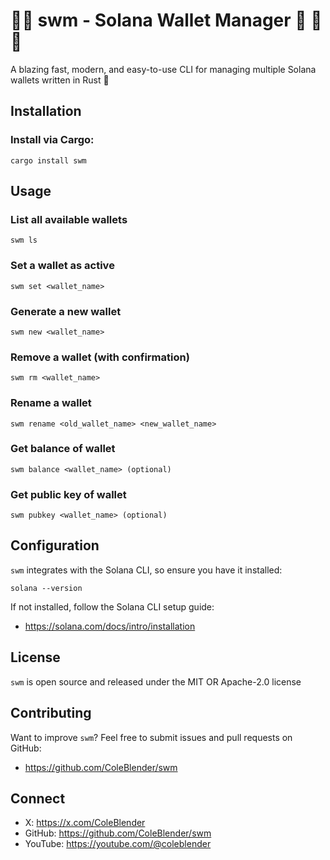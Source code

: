 # 🏊‍♂️ swm - Solana Wallet Manager 🌊 🌊 🌊

A blazing fast, modern, and easy-to-use CLI for managing multiple Solana wallets written in Rust 🦀

## Installation

### Install via Cargo:

```
cargo install swm
```

## Usage

### List all available wallets

```
swm ls
```

### Set a wallet as active

```
swm set <wallet_name>
```

### Generate a new wallet

```
swm new <wallet_name>
```

### Remove a wallet (with confirmation)

```
swm rm <wallet_name>
```

### Rename a wallet

```
swm rename <old_wallet_name> <new_wallet_name>
```

### Get balance of wallet

```
swm balance <wallet_name> (optional)
```

### Get public key of wallet

```
swm pubkey <wallet_name> (optional)
```

## Configuration

`swm` integrates with the Solana CLI, so ensure you have it installed:

```
solana --version
```

If not installed, follow the Solana CLI setup guide:

- https://solana.com/docs/intro/installation

## License

`swm` is open source and released under the MIT OR Apache-2.0 license

## Contributing

Want to improve `swm`?
Feel free to submit issues and pull requests on GitHub:

- https://github.com/ColeBlender/swm

## Connect

- X: https://x.com/ColeBlender
- GitHub: https://github.com/ColeBlender/swm
- YouTube: https://youtube.com/@coleblender
